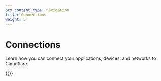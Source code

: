 ```yaml
---
pcx_content_type: navigation
title: Connections
weight: 5
---
```


# Connections

Learn how you can connect your applications, devices, and networks to Cloudflare.

{{<directory-listing>}}
